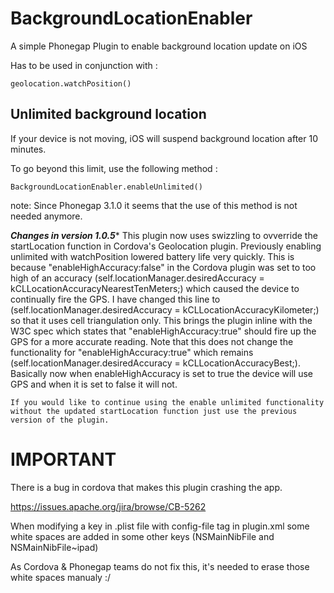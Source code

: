 BackgroundLocationEnabler
=========================

A simple Phonegap Plugin to enable background location update on iOS

Has to be used in conjunction with :

    geolocation.watchPosition()


Unlimited background location
-------------------------
If your device is not moving, iOS will suspend background location after 10 minutes.

To go beyond this limit, use the following method :

    BackgroundLocationEnabler.enableUnlimited()
    
note: Since Phonegap 3.1.0 it seems that the use of this method is not needed anymore.    


***Changes in version 1.0.5****
    This plugin now uses swizzling to ovverride the startLocation function in Cordova's Geolocation plugin.  Previously enabling unlimited with watchPosition lowered battery life very quickly.  This is because "enableHighAccuracy:false" in the Cordova plugin was set to too high of an accuracy (self.locationManager.desiredAccuracy = kCLLocationAccuracyNearestTenMeters;) which caused the device to continually fire the GPS. I have changed this line to (self.locationManager.desiredAccuracy = kCLLocationAccuracyKilometer;) so that it uses cell triangulation only. This brings the plugin inline with the W3C spec which states that "enableHighAccuracy:true" should fire up the GPS for a more accurate reading. Note that this does not change the functionality for "enableHighAccuracy:true" which remains (self.locationManager.desiredAccuracy = kCLLocationAccuracyBest;).  Basically now when enableHighAccuracy is set to true the device will use GPS and when it is set to false it will not.
    
    If you would like to continue using the enable unlimited functionality without the updated startLocation function just use the previous version of the plugin.


IMPORTANT
=========================

There is a bug in cordova that makes this plugin crashing the app.

https://issues.apache.org/jira/browse/CB-5262

When modifying a key in .plist file with config-file tag in plugin.xml some white spaces are added in some other keys (NSMainNibFile and NSMainNibFile~ipad)

As Cordova & Phonegap teams do not fix this, it's needed to erase those white spaces manualy :/



